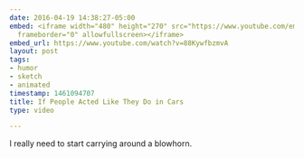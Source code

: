 ```yaml
---
date: 2016-04-19 14:38:27-05:00
embed: <iframe width="480" height="270" src="https://www.youtube.com/embed/88KywfbzmvA?feature=oembed"
  frameborder="0" allowfullscreen></iframe>
embed_url: https://www.youtube.com/watch?v=88KywfbzmvA
layout: post
tags:
- humor
- sketch
- animated
timestamp: 1461094707
title: If People Acted Like They Do in Cars
type: video

---
```

I really need to start carrying around a blowhorn.